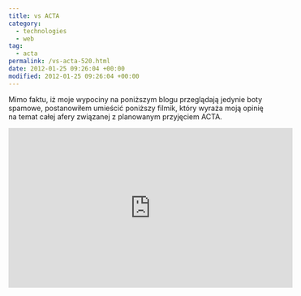 ```yaml
---
title: vs ACTA
category:
  - technologies
  - web
tag:
  - acta
permalink: /vs-acta-520.html
date: 2012-01-25 09:26:04 +00:00
modified: 2012-01-25 09:26:04 +00:00
---
```



Mimo faktu, iż moje wypociny na poniższym blogu przeglądają jedynie boty spamowe, postanowiłem umieścić poniższy filmik, który wyraża moją opinię na temat całej afery związanej z planowanym przyjęciem ACTA.

<!--more-->

<iframe width="560" height="315" src="https://www.youtube.com/embed/tX6WGNuQONE" title="YouTube video player" frameborder="0" allow="accelerometer; autoplay; clipboard-write; encrypted-media; gyroscope; picture-in-picture; web-share" allowfullscreen></iframe>
